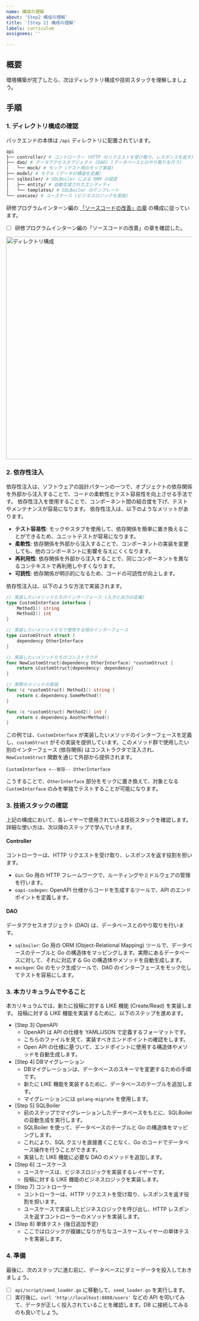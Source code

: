 ```yaml
---
name: 構成の理解
about: 'Step2 構成の理解'
title: '[Step 2] 構成の理解'
labels: curriculum
assignees: ''

---
```


## 概要

環境構築が完了したら、次はディレクトリ構成や技術スタックを理解しましょう。

## 手順

### 1. ディレクトリ構成の確認

バックエンドの本体は `/api` ディレクトリに配置されています。

```bash
api
├── controller/ # コントローラー (HTTP のリクエストを受け取り、レスポンスを返す)
├── dao/ # データアクセスオブジェクト (DAO) (データベースとのやり取りを行う)
│   └── mock/ # モック (テスト用のモック実装)
├── model/ # モデル (データの構造を定義)
├── sqlboiler/ # SQLBoiler による ORM の設定
│   ├── entity/ # 自動生成されたエンティティ
│   └── templates/ # SQLBoiler のテンプレート
└── usecase/ # ユースケース (ビジネスロジックを実装)
```

研修プログラムインターン編の [「ソースコードの改善」の章](https://utokyotechclub.gitbook.io/curriculum/intern/ssukdonogo) の構成に従っています。

- [ ] 研修プログラムインターン編の「ソースコードの改善」の章を確認した。

<img src="https://utokyotechclub.gitbook.io/~gitbook/image?url=https%3A%2F%2F686112546-files.gitbook.io%2F%7E%2Ffiles%2Fv0%2Fb%2Fgitbook-x-prod.appspot.com%2Fo%2Fspaces%252F15Gri4KP0qK959o0eDJi%252Fuploads%252FhhgWZL2BuS52gbCvcZQ3%252F%25E3%2582%25B9%25E3%2582%25AF%25E3%2583%25AA%25E3%2583%25BC%25E3%2583%25B3%25E3%2582%25B7%25E3%2583%25A7%25E3%2583%2583%25E3%2583%2588%25202023-03-24%252020.50.49.png%3Falt%3Dmedia%26token%3D6cfa7814-3317-41e5-99f6-c5f5bfdaa7d6&width=400&dpr=2&quality=100&sign=6981a6ef&sv=2" alt="ディレクトリ構成" width="600">


### 2. 依存性注入

<!-- TODO: 依存性注入についての説明と、実際に Go でどのように実装するのかを記述する -->

依存性注入は、ソフトウェアの設計パターンの一つで、オブジェクトの依存関係を外部から注入することで、コードの柔軟性とテスト容易性を向上させる手法です。
依存性注入を使用することで、コンポーネント間の結合度を下げ、テストやメンテナンスが容易になります。
依存性注入は、以下のようなメリットがあります。
- **テスト容易性**: モックやスタブを使用して、依存関係を簡単に置き換えることができるため、ユニットテストが容易になります。
- **柔軟性**: 依存関係を外部から注入することで、コンポーネントの実装を変更しても、他のコンポーネントに影響を与えにくくなります。
- **再利用性**: 依存関係を外部から注入することで、同じコンポーネントを異なるコンテキストで再利用しやすくなります。
- **可読性**: 依存関係が明示的になるため、コードの可読性が向上します。

依存性注入は、以下のような方法で実装されます。

```go
// 実装したいメソッドたちのインターフェース (入力と出力の定義)
type CustomInterface interface {
    Method1() string
    Method2() int
}

// 実装したいメソッドたちで使用する他のインターフェース
type customStruct struct {
    dependency OtherInterface
}

// 実装したいメソッドたちのコンストラクタ
func NewCustomStruct(dependency OtherInterface) *customStruct {
    return &CustomStruct{dependency: dependency}
}

// 実際のメソッドの実装
func (c *customStruct) Method1() string {
    return c.dependency.SomeMethod()
}

func (c *customStruct) Method2() int {
    return c.dependency.AnotherMethod()
}
```

この例では、`CustomInterface` が実装したいメソッドのインターフェースを定義し、`customStruct` がその実装を提供しています。このメソッド群で使用したい別のインターフェース (依存関係) はコンストラクタで注入され、`NewCustomStruct` 関数を通じて外部から提供されます。

```
CustomInterface <--依存-- OtherInterface
```

こうすることで、`OtherInterface` 部分をモックに置き換えて、対象となる `CustomInterface` のみを単独でテストすることが可能になります。

### 3. 技術スタックの確認

上記の構成において、各レイヤーで使用されている技術スタックを確認します。詳細な使い方は、次以降のステップで学んでいきます。

#### Controller

コントローラーは、HTTP リクエストを受け取り、レスポンスを返す役割を担います。

- `Gin`: Go 用の HTTP フレームワークで、ルーティングやミドルウェアの管理を行います。
- `oapi-codegen`: OpenAPI 仕様からコードを生成するツールで、API のエンドポイントを定義します。


#### DAO

データアクセスオブジェクト (DAO) は、データベースとのやり取りを行います。

- `sqlboiler`: Go 用の ORM (Object-Relational Mapping) ツールで、データベースのテーブルと Go の構造体をマッピングします。実際にあるデータベースに対して、それに対応する Go の構造体やメソッドを自動生成します。
- `mockgen`: Go のモック生成ツールで、DAO のインターフェースをモック化してテストを容易にします。

### 3. 本カリキュラムでやること

本カリキュラムでは、新たに投稿に対する LIKE 機能 (Create/Read) を実装します。
投稿に対する LIKE 機能を実装するために、以下のステップを進めます。

- [Step 3] OpenAPI
  - OpenAPI は API の仕様を YAML/JSON で定義するフォーマットです。
  - こちらのファイルを見て、実装すべきエンドポイントの確認をします。
  - Open API の仕様に基づいて、エンドポイントに使用する構造体やメソッドを自動生成します。
- [Step 4] DBマイグレーション
  - DBマイグレーションは、データベースのスキーマを変更するための手順です。
  - 新たに LIKE 機能を実装するために、データベースのテーブルを追加します。
  - マイグレーションには `golang-migrate` を使用します。
- [Step 5] SQLBoiler
  - 前のステップでマイグレーションしたデータベースをもとに、SQLBoiler の自動生成を実行します。
  - SQLBoiler を使って、データベースのテーブルと Go の構造体をマッピングします。
  - これにより、SQL クエリを直接書くことなく、Go のコードでデータベース操作を行うことができます。
  - 実装した LIKE 機能に必要な DAO のメソッドを追加します。
- [Step 6] ユースケース
  - ユースケースは、ビジネスロジックを実装するレイヤーです。
  - 投稿に対する LIKE 機能のビジネスロジックを実装します。
- [Step 7] コントローラー
  - コントローラーは、HTTP リクエストを受け取り、レスポンスを返す役割を担います。
  - ユースケースで実装したビジネスロジックを呼び出し、HTTP レスポンスを返すコントローラーのメソッドを実装します。
- [Step 8] 単体テスト (後日追加予定)
  -  ここではロジックが複雑になりがちなユースケースレイヤーの単体テストを実装します。

### 4. 準備

最後に、次のステップに進む前に、データベースにダミーデータを投入しておきましょう。

- [ ] `api/script/seed_loader.go` に移動して、`seed_loader.go` を実行します。
- [ ] 実行後に、`curl 'http://localhost:8888/users'` などの API を叩いてみて、データが正しく投入されていることを確認します。DB に接続してみるのも良いでしょう。
